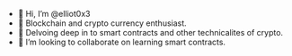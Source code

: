 - 👋 Hi, I’m @elliot0x3
- 👀 Blockchain and crypto currency enthusiast.
- 🌱 Delvoing deep in to smart contracts and other technicalites of crypto.
- 💞️ I’m looking to collaborate on learning smart contracts.

<!---
elliot0x3/elliot0x3 is a ✨ special ✨ repository because its `README.md` (this file) appears on your GitHub profile.
You can click the Preview link to take a look at your changes.
--->
